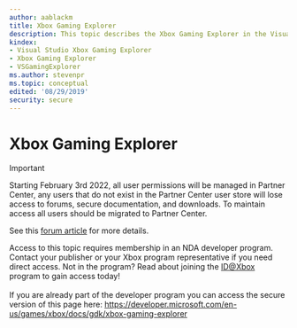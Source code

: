 ```yaml
---
author: aablackm
title: Xbox Gaming Explorer
description: This topic describes the Xbox Gaming Explorer in the Visual Studio integrated development environment (IDE).
kindex:
- Visual Studio Xbox Gaming Explorer
- Xbox Gaming Explorer
- VSGamingExplorer
ms.author: stevenpr
ms.topic: conceptual
edited: '08/29/2019'
security: secure
---
```


# Xbox Gaming Explorer
> [!IMPORTANT]
> Starting February 3rd 2022, all user permissions will be managed in Partner Center, any users that do not exist in the Partner Center user store will lose access to forums, secure documentation, and downloads. To maintain access all users should be migrated to Partner Center. <p></p>See this <a href="https://forums.xboxlive.com/articles/132187/breaking-change-user-access-for-forums-secure-docu.html">forum article</a> for more details.  

 Access to this topic requires membership in an NDA developer program. Contact your publisher or your Xbox program representative if you need direct access. Not in the program? Read about joining the <a href="https://www.xbox.com/Developers/id">ID@Xbox</a> program to gain access today!  <br/><br/>If you are already part of the developer program you can access the secure version of this page here: <a target="_blank" href="https://developer.microsoft.com/en-us/games/xbox/docs/gdk/xbox-gaming-explorer">https://developer.microsoft.com/en-us/games/xbox/docs/gdk/xbox-gaming-explorer</a>